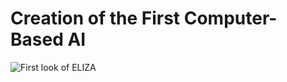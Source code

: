 # Creation of the First Computer-Based AI  
![First look of ELIZA](https://en.wikipedia.org/wiki/ELIZA#/media/File:ELIZA_conversation.png)  


